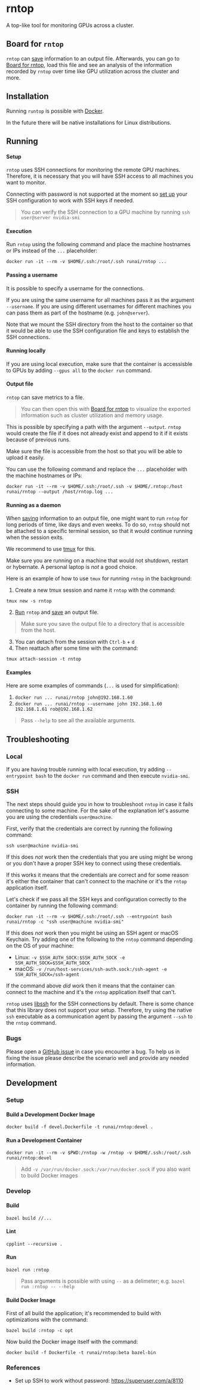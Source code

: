 # rntop
A top-like tool for monitoring GPUs across a cluster.

## Board for `rntop`
`rntop` can [save](#output-file) information to an output file.
Afterwards, you can go to [Board for rntop](https://run-ai.github.io/rntop-board), load this file and see an analysis of the information recorded by `rntop` over time like GPU utilization across the cluster and more.

## Installation
Running `runtop` is possible with [Docker](https://docs.docker.com/get-docker/).

In the future there will be native installations for Linux distributions.

## Running
#### Setup
`rntop` uses SSH connections for monitoring the remote GPU machines.
Therefore, it is necessary that you will have SSH access to all machines you want to monitor.

Connecting with password is not supported at the moment so [set up](https://superuser.com/a/8110) your SSH configuration to work with SSH keys if needed.

> You can verify the SSH connection to a GPU machine by running `ssh user@server nvidia-smi`

#### Execution
Run `rntop` using the following command and place the machine hostnames or IPs instead of the `...` placeholder:
```
docker run -it --rm -v $HOME/.ssh:/root/.ssh runai/rntop ...
```

#### Passing a username
It is possible to specify a username for the connections.

If you are using the same username for all machines pass it as the argument `--username`.
If you are using different usernames for different machines you can pass them as part of the hostname (e.g. `john@server`).

Note that we mount the SSH directory from the host to the container so that it would be able to use the SSH configuration file and keys to establish the SSH connections.

#### Running locally
If you are using local execution, make sure that the container is accessisble to GPUs by adding `--gpus all` to the `docker run` command.

#### Output file
`rntop` can save metrics to a file.

> You can then open this with [Board for rntop](#board-for-rntop) to visualize the exported information such as cluster utilization and memory usage.

This is possible by specifying a path with the argument `--output`.
`rntop` would create the file if it does not already exist and append to it if it exists because of previous runs.

Make sure the file is accessible from the host so that you will be able to upload it easily.

You can use the following command and replace the `...` placeholder with the machine hostnames or IPs:
```
docker run -it --rm -v $HOME/.ssh:/root/.ssh -v $HOME/.rntop:/host runai/rntop --output /host/rntop.log ...
```

#### Running as a daemon
When [saving](#output-file) information to an output file, one might want to run `rntop` for long periods of time, like days and even weeks.
To do so, `rntop` should not be attached to a specific terminal session, so that it would continue running when the session exits.

We recommend to use [tmux](https://github.com/tmux/tmux/wiki) for this.

Make sure you are running on a machine that would not shutdown, restart or hybernate.
A personal laptop is _not_ a good choice.

Here is an example of how to use `tmux` for running `rntop` in the background:
1. Create a new tmux session and name it `rntop` with the command:
```
tmux new -s rntop
```
2. [Run](#execution) `rntop` and [save](#output-file) an output file.

>Make sure you save the output file to a directory that is accessible from the host.

3. You can detach from the session with `Ctrl-b` + `d`
4. Then reattach after some time with the command:
```
tmux attach-session -t rntop
```

#### Examples
Here are some examples of commands (`...` is used for simplification):
1. `docker run ... runai/rntop john@192.168.1.60`
2. `docker run ... runai/rntop --username john 192.168.1.60 192.168.1.61 rob@192.168.1.62`

> Pass `--help` to see all the available arguments.

## Troubleshooting
### Local
If you are having trouble running with local execution, try adding `--entrypoint bash` to the `docker run` command and then execute `nvidia-smi`.

### SSH
The next steps should guide you in how to troubleshoot `rntop` in case it fails connecting to some machine.
For the sake of the explanation let's assume you are using the credentials `user@machine`.

First, verify that the credentials are correct by running the following command:
```
ssh user@machine nvidia-smi
```

If this does _not_ work then the credentials that you are using might be wrong or you don't have a proper SSH key to connect using these credentials.

If this works it means that the credentials are correct and for some reason it's either the container that can't connect to the machine or it's the `rntop` application itself.

Let's check if we pass all the SSH keys and configuration correctly to the container by running the following command:
```
docker run -it --rm -v $HOME/.ssh:/root/.ssh --entrypoint bash runai/rntop -c "ssh user@machine nvidia-smi"
```

If this does _not_ work then you might be using an SSH agent or macOS Keychain.
Try adding one of the following to the `rntop` command depending on the OS of your machine:
* Linux: `-v $SSH_AUTH_SOCK:$SSH_AUTH_SOCK -e SSH_AUTH_SOCK=$SSH_AUTH_SOCK`
* macOS: `-v /run/host-services/ssh-auth.sock:/ssh-agent -e SSH_AUTH_SOCK=/ssh-agent`

If the command above _did_ work then it means that the container can connect to the machine and it's the `rntop` application itself that can't.

`rntop` uses [libssh](https://www.libssh.org/) for the SSH connections by default.
There is some chance that this library does not support your setup.
Therefore, try using the native `ssh` executable as a communication agent by passing the argument `--ssh` to the `rntop` command.

### Bugs
Please open a [GitHub issue](https://github.com/run-ai/rntop/issues) in case you encounter a bug.
To help us in fixing the issue please describe the scenario well and provide any needed information.

## Development
### Setup
#### Build a Development Docker Image
```
docker build -f devel.Dockerfile -t runai/rntop:devel .
```

#### Run a Development Container
```
docker run -it --rm -v $PWD:/rntop -w /rntop -v $HOME/.ssh:/root/.ssh runai/rntop:devel
```
> Add `-v /var/run/docker.sock:/var/run/docker.sock` if you also want to build Docker images

### Develop
#### Build
```
bazel build //...
```

#### Lint
```
cpplint --recursive .
```

#### Run
```
bazel run :rntop
```
> Pass arguments is possible with using `--` as a delimeter; e.g. `bazel run :rntop -- --help`

#### Build Docker Image
First of all build the application; it's recommended to build with optimizations with the command:
```
bazel build :rntop -c opt
```

Now build the Docker image itself with the command:
```
docker build -f Dockerfile -t runai/rntop:beta bazel-bin
```

### References
* Set up SSH to work without password: https://superuser.com/a/8110
